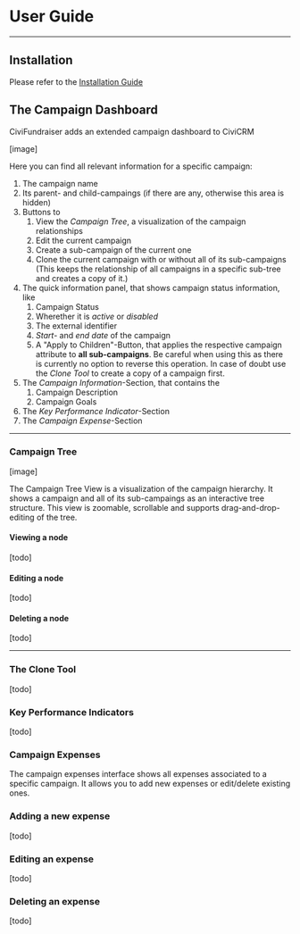 # User Guide
---

## Installation
Please refer to the [Installation Guide](https://github.com/systopia/de.systopia.campaign/blob/master/README.md)

## The Campaign Dashboard
CiviFundraiser adds an extended campaign dashboard to CiviCRM

[image]

Here you can find all relevant information for a specific campaign:
1. The campaign name
2. Its parent- and child-campaings (if there are any, otherwise this area is hidden)
3. Buttons to
    1. View the *Campaign Tree*, a visualization of the campaign relationships
    2. Edit the current campaign
    3. Create a sub-campaign of the current one
    4. Clone the current campaign with or without all of its sub-campaigns (This keeps the relationship of all campaigns in a specific sub-tree and creates a copy of it.)
4. The quick information panel, that shows campaign status information, like
   1. Campaign Status
   2. Wherether it is *active* or *disabled*
   3. The external identifier
   4. *Start-* and *end date* of the campaign
   5. A "Apply to Children"-Button, that applies the respective campaign attribute to **all sub-campaigns**. Be careful when using this as there is currently no option to reverse this operation. In case of doubt use the *Clone Tool* to create a copy of a campaign first.
5. The *Campaign Information*-Section, that contains the
    1. Campaign Description
    2. Campaign Goals
6. The *Key Performance Indicator*-Section
7. The *Campaign Expense*-Section

---

### Campaign Tree
[image]

The Campaign Tree View is a visualization of the campaign hierarchy. It shows a campaign and all of its sub-campaings as an interactive tree structure. This view is zoomable, scrollable and supports drag-and-drop-editing of the tree.

#### Viewing a node
[todo]
#### Editing a node
[todo]
#### Deleting a node
[todo]

---

### The Clone Tool
[todo]
### Key Performance Indicators
[todo]
### Campaign Expenses
The campaign expenses interface shows all expenses associated to a specific campaign. It allows you to add new expenses or edit/delete existing ones.
### Adding a new expense
[todo]
### Editing an expense
[todo]
### Deleting an expense
[todo]
